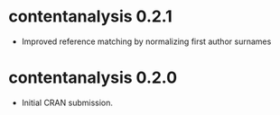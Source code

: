 # contentanalysis 0.2.1

* Improved reference matching by normalizing first author surnames


# contentanalysis 0.2.0

* Initial CRAN submission.
